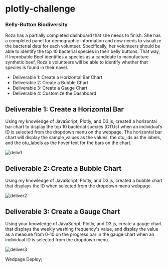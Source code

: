 # plotly-challenge
### Belly-Button Biodiversity
Roza has a partially completed dashboard that she needs to finish. She has a completed panel for demographic information and now needs to visualize the bacterial data for each volunteer. Specifically, her volunteers should be able to identify the top 10 bacterial species in their belly buttons. That way, if Improbable Beef identifies a species as a candidate to manufacture synthetic beef, Roza's volunteers will be able to identify whether that species is found in their navel.

* Deliverable 1: Create a Horizontal Bar Chart
* Deliverable 2: Create a Bubble Chart
* Deliverable 3: Create a Gauge Chart
* Deliverable 4: Customize the Dashboard


## Deliverable 1: Create a Horizontal Bar
Using my knowledge of JavaScript, Plotly, and D3.js, created a horizontal bar chart to display the top 10 bacterial species (OTUs) when an individual’s ID is selected from the dropdown menu on the webpage. The horizontal bar chart will display the sample_values as the values, the otu_ids as the labels, and the otu_labels as the hover text for the bars on the chart.

![deliv1](https://user-images.githubusercontent.com/58860105/140664767-6ecaa1f0-1170-4d31-bbfd-1a567dfabbb2.PNG)




## Deliverable 2: Create a Bubble Chart
Using my knowledge of JavaScript, Plotly, and D3.js, created a bubble chart that displays the ID when selected from the dropdown menu webpage.

![deliver2](https://user-images.githubusercontent.com/58860105/140674580-633f9980-f07a-429c-9988-65e40a4ce83c.PNG)




## Deliverable 3: Create a Gauge Chart
Using your knowledge of JavaScript, Plotly, and D3.js, create a gauge chart that displays the weekly washing frequency's value, and display the value as a measure from 0-10 on the progress bar in the gauge chart when an individual ID is selected from the dropdown menu.

![deliver3](https://user-images.githubusercontent.com/58860105/140674318-f1843af4-fe4f-411e-8f3f-fe1672ef4721.PNG)


Wedpage Deploy; [](http://127.0.0.1:8000/)
